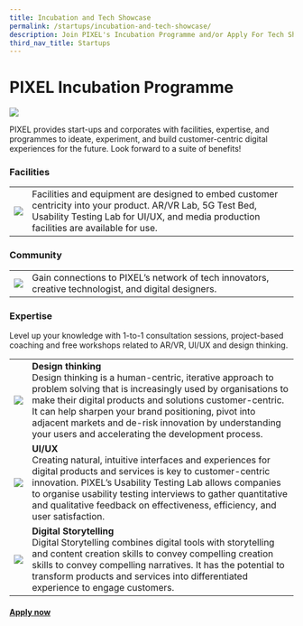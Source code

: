 ```yaml
---
title: Incubation and Tech Showcase
permalink: /startups/incubation-and-tech-showcase/
description: Join PIXEL's Incubation Programme and/or Apply For Tech Showcase
third_nav_title: Startups
---
```



<h1>PIXEL Incubation Programme</h1>
<img src="https://drive.google.com/uc?export=view&amp;id=1QzMSI8IblGjMdZWynQUaVzwlrtIkDclG">

PIXEL provides start-ups and corporates with facilities, expertise, and programmes to ideate, experiment, and build customer-centric digital experiences for the future. Look forward to a suite of benefits!

<h3>Facilities</h3>
<table>
	<tr>
		<td><img src="https://drive.google.com/uc?export=view&amp;id=1uc1e8ceXzID4dw7cEf0FctKCe2ke6lgQ"></td>
		<td>Facilities and equipment are designed to embed customer centricity into your product. AR/VR Lab, 5G Test Bed, Usability Testing Lab for UI/UX, and media production facilities are  available for use.</td>
	</tr>
</table>

<h3>Community</h3>
<table>
	<tr>
		<td><img src="https://drive.google.com/uc?export=view&amp;id=1uc1e8ceXzID4dw7cEf0FctKCe2ke6lgQ"></td>
		<td>Gain connections to PIXEL’s network of tech innovators, creative technologist, and digital designers.</td>
	</tr>
</table>

<h3>Expertise</h3>
Level up your knowledge with 1-to-1 consultation sessions, project-based coaching and free workshops related to AR/VR, UI/UX and design thinking. 

<table>
	<tr>
		<td><img src="https://drive.google.com/uc?export=view&amp;id=1moKrFdB1oXCkoUtkpsIFs-VeD39mo4_U"></td>
		<td><b>Design thinking</b> 
			<br>Design thinking is a human-centric, iterative approach to problem solving that is increasingly used by organisations to make their digital products and solutions customer-centric. It can help sharpen your brand positioning, pivot into adjacent markets and de-risk innovation by understanding your users and accelerating the development process.</td>
	</tr>
	<tr>
			<td><img src="https://drive.google.com/uc?export=view&amp;id=1CN-MTng5vdOrPX9ay-furMZqWUfnDB6j"></td>
	<td><b>UI/UX</b>
		<br>Creating natural, intuitive interfaces and experiences for digital products and services is key to customer-centric innovation. PIXEL’s Usability Testing Lab allows companies to organise usability testing interviews to gather quantitative and qualitative feedback on effectiveness, efficiency, and user satisfaction.</td>
	</tr>
	<tr>
			<td><img src="https://drive.google.com/uc?export=view&amp;id=1lKbeq0EAKAgJi35GSg2cfZSKHCmY2P8C"></td>
		<td><b>Digital Storytelling</b>
	<br>Digital Storytelling combines digital tools with storytelling and content creation skills to convey compelling creation skills to convey compelling narratives. It has the potential to transform products and services into differentiated experience to engage customers.</td>
	</tr>
</table>

<h4><a href="https://form.gov.sg/#!/6347a3c39854900012674f4d" target="_blank">Apply now</a></h4>
